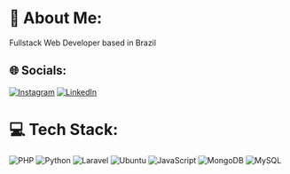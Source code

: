 # 💫 About Me:
Fullstack Web Developer based in Brazil<br>


## 🌐 Socials:
[![Instagram](https://img.shields.io/badge/Instagram-%23E4405F.svg?logo=Instagram&logoColor=white)](https://www.instagram.com/guirangel__/) [![LinkedIn](https://img.shields.io/badge/LinkedIn-%230077B5.svg?logo=linkedin&logoColor=white)](https://linkedin.com/in/guirangel91)

# 💻 Tech Stack:
![PHP](https://img.shields.io/badge/PHP-777BB4?style=for-the-badge&logo=php&logoColor=white) ![Python](https://img.shields.io/badge/Python-3776AB?style=for-the-badge&logo=python&logoColor=white) ![Laravel](https://img.shields.io/badge/Laravel-FF2D20?style=for-the-badge&logo=laravel&logoColor=white) ![Ubuntu](https://img.shields.io/badge/Ubuntu-E95420?style=for-the-badge&logo=ubuntu&logoColor=white) ![JavaScript](https://img.shields.io/badge/JavaScript-F7DF1E?style=for-the-badge&logo=javascript&logoColor=black) ![MongoDB](https://img.shields.io/badge/MongoDB-4EA94B?style=for-the-badge&logo=mongodb&logoColor=white) ![MySQL](https://img.shields.io/badge/MySQL-00000F?style=for-the-badge&logo=mysql&logoColor=white)

<!-- Proudly created with GPRM ( https://gprm.itsvg.in ) -->